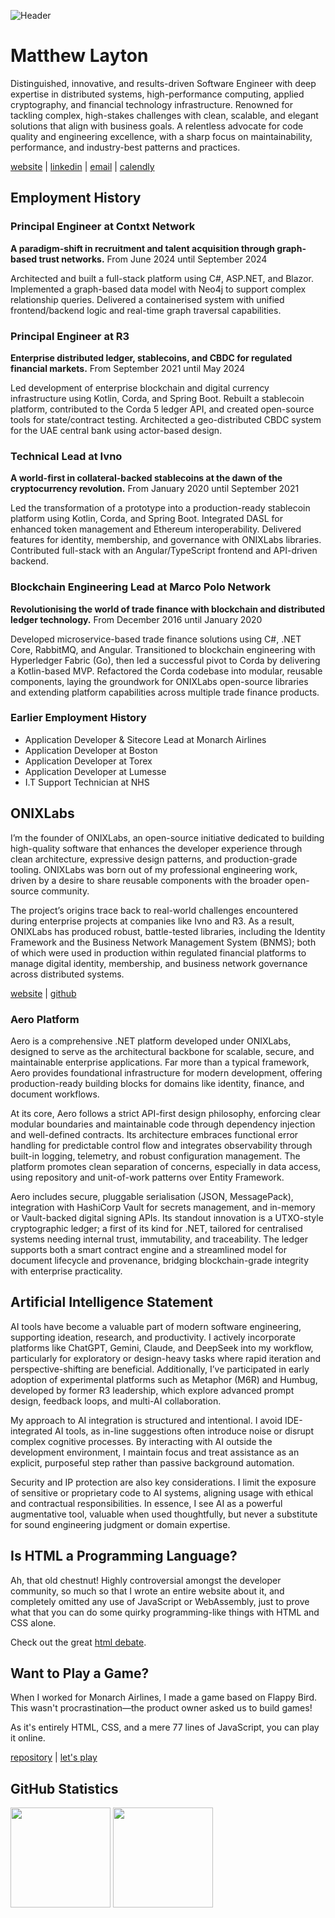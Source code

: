 ![Header](content/images/header.png)

# Matthew Layton

Distinguished, innovative, and results-driven Software Engineer with deep expertise in distributed systems, high-performance computing, applied cryptography, and financial technology infrastructure. Renowned for tackling complex, high-stakes challenges with clean, scalable, and elegant solutions that align with business goals. A relentless advocate for code quality and engineering excellence, with a sharp focus on maintainability, performance, and industry-best patterns and practices.

[website](https://www.onixlabs.io/) | [linkedin](https://www.linkedin.com/in/mrmatthewlayton/) | [email](mailto:matthew.layton@live.co.uk) | [calendly](https://calendly.com/matthew-layton/30min)

## Employment History

### Principal Engineer at Contxt Network

**A paradigm-shift in recruitment and talent acquisition through graph-based trust networks.**
From June 2024 until September 2024

Architected and built a full-stack platform using C#, ASP.NET, and Blazor. Implemented a graph-based data model with Neo4j to support complex relationship queries. Delivered a containerised system with unified frontend/backend logic and real-time graph traversal capabilities.

### Principal Engineer at R3

**Enterprise distributed ledger, stablecoins, and CBDC for regulated financial markets.**
From September 2021 until May 2024

Led development of enterprise blockchain and digital currency infrastructure using Kotlin, Corda, and Spring Boot. Rebuilt a stablecoin platform, contributed to the Corda 5 ledger API, and created open-source tools for state/contract testing. Architected a geo-distributed CBDC system for the UAE central bank using actor-based design.

### Technical Lead at Ivno

**A world-first in collateral-backed stablecoins at the dawn of the cryptocurrency revolution.**
From January 2020 until September 2021

Led the transformation of a prototype into a production-ready stablecoin platform using Kotlin, Corda, and Spring Boot. Integrated DASL for enhanced token management and Ethereum interoperability. Delivered features for identity, membership, and governance with ONIXLabs libraries. Contributed full-stack with an Angular/TypeScript frontend and API-driven backend.

### Blockchain Engineering Lead at Marco Polo Network

**Revolutionising the world of trade finance with blockchain and distributed ledger technology.**
From December 2016 until January 2020

Developed microservice-based trade finance solutions using C#, .NET Core, RabbitMQ, and Angular. Transitioned to blockchain engineering with Hyperledger Fabric (Go), then led a successful pivot to Corda by delivering a Kotlin-based MVP. Refactored the Corda codebase into modular, reusable components, laying the groundwork for ONIXLabs open-source libraries and extending platform capabilities across multiple trade finance products.

### Earlier Employment History

- Application Developer & Sitecore Lead at Monarch Airlines
- Application Developer at Boston
- Application Developer at Torex
- Application Developer at Lumesse
- I.T Support Technician at NHS

## ONIXLabs

I’m the founder of ONIXLabs, an open-source initiative dedicated to building high-quality software that enhances the developer experience through clean architecture, expressive design patterns, and production-grade tooling. ONIXLabs was born out of my professional engineering work, driven by a desire to share reusable components with the broader open-source community.

The project’s origins trace back to real-world challenges encountered during enterprise projects at companies like Ivno and R3. As a result, ONIXLabs has produced robust, battle-tested libraries, including the Identity Framework and the Business Network Management System (BNMS); both of which were used in production within regulated financial platforms to manage digital identity, membership, and business network governance across distributed systems.

[website](https://www.onixlabs.io) | [github](https://github.com/onix-labs)

### Aero Platform

Aero is a comprehensive .NET platform developed under ONIXLabs, designed to serve as the architectural backbone for scalable, secure, and maintainable enterprise applications. Far more than a typical framework, Aero provides foundational infrastructure for modern development, offering production-ready building blocks for domains like identity, finance, and document workflows.

At its core, Aero follows a strict API-first design philosophy, enforcing clear modular boundaries and maintainable code through dependency injection and well-defined contracts. Its architecture embraces functional error handling for predictable control flow and integrates observability through built-in logging, telemetry, and robust configuration management. The platform promotes clean separation of concerns, especially in data access, using repository and unit-of-work patterns over Entity Framework.

Aero includes secure, pluggable serialisation (JSON, MessagePack), integration with HashiCorp Vault for secrets management, and in-memory or Vault-backed digital signing APIs. Its standout innovation is a UTXO-style cryptographic ledger; a first of its kind for .NET, tailored for centralised systems needing internal trust, immutability, and traceability. The ledger supports both a smart contract engine and a streamlined model for document lifecycle and provenance, bridging blockchain-grade integrity with enterprise practicality.

## Artificial Intelligence Statement

AI tools have become a valuable part of modern software engineering, supporting ideation, research, and productivity. I actively incorporate platforms like ChatGPT, Gemini, Claude, and DeepSeek into my workflow, particularly for exploratory or design-heavy tasks where rapid iteration and perspective-shifting are beneficial. Additionally, I’ve participated in early adoption of experimental platforms such as Metaphor (M6R) and Humbug, developed by former R3 leadership, which explore advanced prompt design, feedback loops, and multi-AI collaboration.

My approach to AI integration is structured and intentional. I avoid IDE-integrated AI tools, as in-line suggestions often introduce noise or disrupt complex cognitive processes. By interacting with AI outside the development environment, I maintain focus and treat assistance as an explicit, purposeful step rather than passive background automation.

Security and IP protection are also key considerations. I limit the exposure of sensitive or proprietary code to AI systems, aligning usage with ethical and contractual responsibilities. In essence, I see AI as a powerful augmentative tool, valuable when used thoughtfully, but never a substitute for sound engineering judgment or domain expertise.

## Is HTML a Programming Language?

Ah, that old chestnut! Highly controversial amongst the developer community, so much so that I wrote an entire website about it, and completely omitted any use of JavaScript or WebAssembly, just to prove what that you can do some quirky programming-like things with HTML and CSS alone.

Check out the great [html debate](https://www.htmldebate.com/).

## Want to Play a Game?

When I worked for Monarch Airlines, I made a game based on Flappy Bird. This wasn't procrastination—the product owner asked us to build games!

As it's entirely HTML, CSS, and a mere 77 lines of JavaScript, you can play it online.

[repository](https://github.com/MrMatthewLayton/monarch-flappy-plane) | [let's play](https://mrmatthewlayton.github.io/monarch-flappy-plane/)

## GitHub Statistics

<div>
  <img height="160em" src="https://github-readme-stats.vercel.app/api?username=MrMatthewLayton&show_icons=true&hide_border=true&&count_private=true&include_all_commits=true&rank_icon=github" />
  <img height="160em" src="https://github-readme-stats.vercel.app/api/top-langs/?username=MrMatthewLayton&show_icons=true&hide_border=true&layout=compact&langs_count=8"/>
</div>